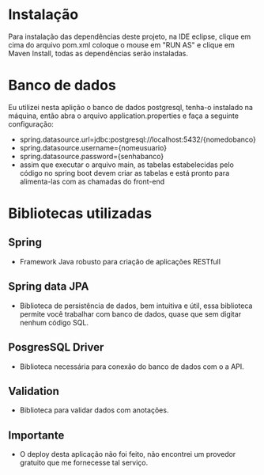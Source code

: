 # Instalação
Para instalação das dependências deste projeto, na IDE eclipse, clique em cima do arquivo pom.xml coloque o mouse em "RUN AS" e clique em Maven Install, todas as dependências serão instaladas.

# Banco de dados
Eu utilizei nesta aplição o banco de dados postgresql, tenha-o instalado na máquina, então abra o arquivo application.properties e faça a seguinte configuração:
- spring.datasource.url=jdbc:postgresql://localhost:5432/{nomedobanco}
- spring.datasource.username={nomeusuario}
- spring.datasource.password={senhabanco}
- assim que executar o arquivo main, as tabelas estabelecidas pelo código no spring boot devem criar as tabelas e está pronto para alimenta-las com as chamadas do front-end

# Bibliotecas utilizadas
## Spring
- Framework Java robusto para criação de aplicações RESTfull

## Spring data JPA
- Biblioteca de persistência de dados, bem intuitiva e útil, essa biblioteca permite você trabalhar com banco de dados, quase que sem digitar nenhum código SQL.

## PosgresSQL Driver
- Biblioteca necessária para conexão do banco de dados com o a API.

## Validation
- Biblioteca para validar dados com anotações.

## Importante
- O deploy desta aplicação não foi feito, não encontrei um provedor gratuito que me fornecesse tal serviço.